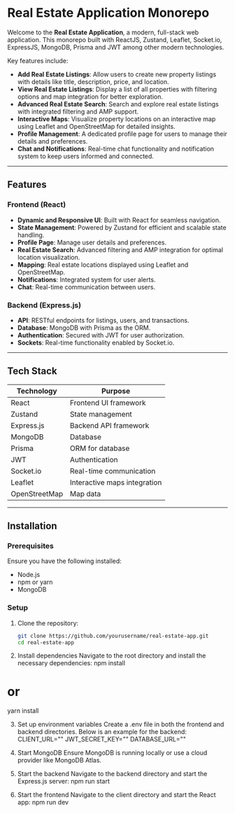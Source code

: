 # Real Estate Application Monorepo  

Welcome to the **Real Estate Application**, a modern, full-stack web application. This monorepo built with ReactJS, Zustand, Leaflet, Socket.io, ExpressJS, MongoDB, Prisma and JWT among other modern technologies.  

Key features include:  
- **Add Real Estate Listings**: Allow users to create new property listings with details like title, description, price, and location.  
- **View Real Estate Listings**: Display a list of all properties with filtering options and map integration for better exploration.  
- **Advanced Real Estate Search**: Search and explore real estate listings with integrated filtering and AMP support.  
- **Interactive Maps**: Visualize property locations on an interactive map using Leaflet and OpenStreetMap for detailed insights.  
- **Profile Management**: A dedicated profile page for users to manage their details and preferences.  
- **Chat and Notifications**: Real-time chat functionality and notification system to keep users informed and connected.  

---

## Features  

### Frontend (React)  
- **Dynamic and Responsive UI**: Built with React for seamless navigation.  
- **State Management**: Powered by Zustand for efficient and scalable state handling.  
- **Profile Page**: Manage user details and preferences.  
- **Real Estate Search**: Advanced filtering and AMP integration for optimal location visualization.  
- **Mapping**: Real estate locations displayed using Leaflet and OpenStreetMap.  
- **Notifications**: Integrated system for user alerts.  
- **Chat**: Real-time communication between users.  

### Backend (Express.js)  
- **API**: RESTful endpoints for listings, users, and transactions.  
- **Database**: MongoDB with Prisma as the ORM.  
- **Authentication**: Secured with JWT for user authorization.  
- **Sockets**: Real-time functionality enabled by Socket.io.  

---

## Tech Stack  

| Technology      | Purpose                       |  
|------------------|-------------------------------|  
| React           | Frontend UI framework         |  
| Zustand         | State management              |  
| Express.js      | Backend API framework         |  
| MongoDB         | Database                      |  
| Prisma          | ORM for database              |  
| JWT             | Authentication                |  
| Socket.io       | Real-time communication       |  
| Leaflet         | Interactive maps integration  |  
| OpenStreetMap   | Map data                      |  

---

## Installation  

### Prerequisites  
Ensure you have the following installed:  
- Node.js  
- npm or yarn  
- MongoDB  

### Setup  

1. Clone the repository:  
   ```bash  
   git clone https://github.com/yourusername/real-estate-app.git  
   cd real-estate-app  
2.	Install dependencies
Navigate to the root directory and install the necessary dependencies:
npm install  
# or  
yarn install 

3.	Set up environment variables
Create a .env file in both the frontend and backend directories. Below is an example for the backend:
CLIENT_URL=""
JWT_SECRET_KEY=""
DATABASE_URL=""

4.	Start MongoDB
Ensure MongoDB is running locally or use a cloud provider like MongoDB Atlas.
5.	Start the backend
Navigate to the backend directory and start the Express.js server:
npm run start

6.	Start the frontend
Navigate to the client directory and start the React app:
npm run dev
